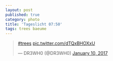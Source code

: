 ```yaml
---
layout: post
published: true
category: photo
title: 'Tageslicht 07:50'
tags: trees baeume
---
```

<blockquote class=""twitter-tweet""><p lang=""und"" dir=""ltr""><a href=""https://twitter.com/hashtag/trees?src=hash"">#trees</a> <a href=""https://t.co/dTQxBHOXxU"">pic.twitter.com/dTQxBHOXxU</a></p>&mdash; DR3WH0 (@DR3WH0) <a href=""https://twitter.com/DR3WH0/status/818817190921203712"">January 10, 2017</a></blockquote>
<script async src=""//platform.twitter.com/widgets.js"" charset=""utf-8""></script>
